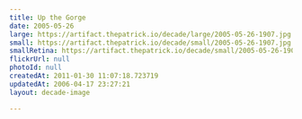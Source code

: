 ```yaml
---
title: Up the Gorge
date: 2005-05-26
large: https://artifact.thepatrick.io/decade/large/2005-05-26-1907.jpg
small: https://artifact.thepatrick.io/decade/small/2005-05-26-1907.jpg
smallRetina: https://artifact.thepatrick.io/decade/small/2005-05-26-1907@2x.jpg
flickrUrl: null
photoId: null
createdAt: 2011-01-30 11:07:18.723719
updatedAt: 2006-04-17 23:27:21
layout: decade-image

---
```


